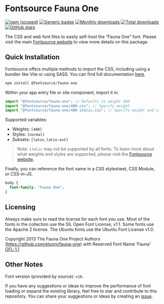 # Fontsource Fauna One

[![npm (scoped)](https://img.shields.io/npm/v/@fontsource/fauna-one?color=brightgreen)](https://www.npmjs.com/package/@fontsource/fauna-one) [![Generic badge](https://img.shields.io/badge/fontsource-passing-brightgreen)](https://github.com/fontsource/fontsource) [![Monthly downloads](https://badgen.net/npm/dm/@fontsource/fauna-one)](https://github.com/fontsource/fontsource) [![Total downloads](https://badgen.net/npm/dt/@fontsource/fauna-one)](https://github.com/fontsource/fontsource) [![GitHub stars](https://img.shields.io/github/stars/fontsource/fontsource.svg?style=social&label=Star)](https://github.com/fontsource/fontsource/stargazers)

The CSS and web font files to easily self-host the “Fauna One” font. Please visit the main [Fontsource website](https://fontsource.org/fonts/fauna-one) to view more details on this package.

## Quick Installation

Fontsource offers multiple methods to import the CSS, including using a bundler like Vite or using SASS. You can find full documentation [here](https://fontsource.org/docs/getting-started/introduction).

```javascript
npm install @fontsource/fauna-one
```

Within your app entry file or site component, import it in.

```javascript
import "@fontsource/fauna-one"; // Defaults to weight 400
import "@fontsource/fauna-one/400.css"; // Specify weight
import "@fontsource/fauna-one/400-italic.css"; // Specify weight and style
```

Supported variables:
- Weights: `[400]`
- Styles: `[normal]`
- Subsets: `[latin,latin-ext]`

> Note: `italic` may not be supported by all fonts. To learn more about what weights and styles are supported, please visit the [Fontsource website](https://fontsource.org/fonts/fauna-one).

Finally, you can reference the font name in a CSS stylesheet, CSS Module, or CSS-in-JS.

```css
body {
  font-family: "Fauna One";
}
```

## Licensing
Always make sure to read the license for each font you use. Most of the fonts in the collection use the SIL Open Font License, v1.1. Some fonts use the Apache 2 license. The Ubuntu fonts use the Ubuntu Font License v1.0.

Copyright 2013 The Fauna One Project Authors (https://github.com/etunni/fauna-one) with Reserved Font Name 'Fauna'
[OFL-1.1](https://openfontlicense.org)

## Other Notes
Font version (provided by source): `v16`.

If you have any suggestions or ideas to improve the performance of font loading or expand the existing library, feel free to star and contribute to this repository. You can share your suggestions or ideas by creating an [issue](https://github.com/fontsource/fontsource/issues).